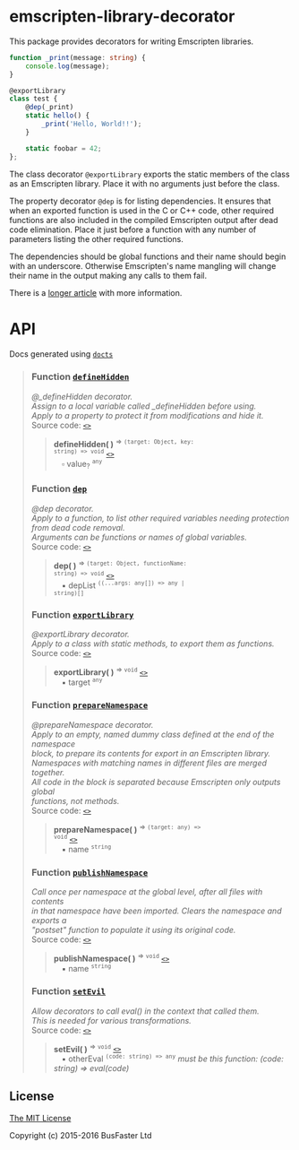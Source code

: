 emscripten-library-decorator
============================

This package provides decorators for writing Emscripten libraries.

```typescript
function _print(message: string) {
	console.log(message);
}

@exportLibrary
class test {
	@dep(_print)
	static hello() {
		_print('Hello, World!!');
	}

	static foobar = 42;
};
```

The class decorator `@exportLibrary` exports the static members of the class as an Emscripten library. Place it with no arguments just before the class.

The property decorator `@dep` is for listing dependencies. It ensures that when an exported function is used in the C or C++ code, other required functions are also included in the compiled Emscripten output after dead code elimination. Place it just before a function with any number of parameters listing the other required functions.

The dependencies should be global functions and their name should begin with an underscore. Otherwise Emscripten's name mangling will change their name in the output making any calls to them fail.

There is a [longer article](http://blog.charto.net/asm-js/Writing-Emscripten-libraries-in-TypeScript/) with more information.

API
===
Docs generated using [`docts`](https://github.com/charto/docts)
>
> <a name="api-defineHidden"></a>
> ### Function [`defineHidden`](#api-defineHidden)
> <em>@_defineHidden decorator.</em>  
> <em>Assign to a local variable called _defineHidden before using.</em>  
> <em>Apply to a property to protect it from modifications and hide it.</em>  
> Source code: [`<>`](http://github.com/charto/emscripten-library-decorator/blob/74128b8/index.ts#L107-L116)  
> > **defineHidden( )** <sup>&rArr; <code>(target: Object, key: string) =&gt; void</code></sup> [`<>`](http://github.com/charto/emscripten-library-decorator/blob/74128b8/index.ts#L107-L116)  
> > &emsp;&#x25ab; value<sub>?</sub> <sup><code>any</code></sup>  
>
> <a name="api-dep"></a>
> ### Function [`dep`](#api-dep)
> <em>@dep decorator.</em>  
> <em>Apply to a function, to list other required variables needing protection</em>  
> <em>from dead code removal.</em>  
> <em>Arguments can be functions or names of global variables.</em>  
> Source code: [`<>`](http://github.com/charto/emscripten-library-decorator/blob/74128b8/index.ts#L20-L48)  
> > **dep( )** <sup>&rArr; <code>(target: Object, functionName: string) =&gt; void</code></sup> [`<>`](http://github.com/charto/emscripten-library-decorator/blob/74128b8/index.ts#L20-L48)  
> > &emsp;&#x25aa; depList <sup><code>((...args: any[]) =&gt; any | string)[]</code></sup>  
>
> <a name="api-exportLibrary"></a>
> ### Function [`exportLibrary`](#api-exportLibrary)
> <em>@exportLibrary decorator.</em>  
> <em>Apply to a class with static methods, to export them as functions.</em>  
> Source code: [`<>`](http://github.com/charto/emscripten-library-decorator/blob/74128b8/index.ts#L53-L55)  
> > **exportLibrary( )** <sup>&rArr; <code>void</code></sup> [`<>`](http://github.com/charto/emscripten-library-decorator/blob/74128b8/index.ts#L53-L55)  
> > &emsp;&#x25aa; target <sup><code>any</code></sup>  
>
> <a name="api-prepareNamespace"></a>
> ### Function [`prepareNamespace`](#api-prepareNamespace)
> <em>@prepareNamespace decorator.</em>  
> <em>Apply to an empty, named dummy class defined at the end of the namespace</em>  
> <em>block, to prepare its contents for export in an Emscripten library.</em>  
> <em>Namespaces with matching names in different files are merged together.</em>  
> <em>All code in the block is separated because Emscripten only outputs global</em>  
> <em>functions, not methods.</em>  
> Source code: [`<>`](http://github.com/charto/emscripten-library-decorator/blob/74128b8/index.ts#L66-L77)  
> > **prepareNamespace( )** <sup>&rArr; <code>(target: any) =&gt; void</code></sup> [`<>`](http://github.com/charto/emscripten-library-decorator/blob/74128b8/index.ts#L66-L77)  
> > &emsp;&#x25aa; name <sup><code>string</code></sup>  
>
> <a name="api-publishNamespace"></a>
> ### Function [`publishNamespace`](#api-publishNamespace)
> <em>Call once per namespace at the global level, after all files with contents</em>  
> <em>in that namespace have been imported. Clears the namespace and exports a</em>  
> <em>"postset" function to populate it using its original code.</em>  
> Source code: [`<>`](http://github.com/charto/emscripten-library-decorator/blob/74128b8/index.ts#L83-L101)  
> > **publishNamespace( )** <sup>&rArr; <code>void</code></sup> [`<>`](http://github.com/charto/emscripten-library-decorator/blob/74128b8/index.ts#L83-L101)  
> > &emsp;&#x25aa; name <sup><code>string</code></sup>  
>
> <a name="api-setEvil"></a>
> ### Function [`setEvil`](#api-setEvil)
> <em>Allow decorators to call eval() in the context that called them.</em>  
> <em>This is needed for various transformations.</em>  
> Source code: [`<>`](http://github.com/charto/emscripten-library-decorator/blob/74128b8/index.ts#L11-L13)  
> > **setEvil( )** <sup>&rArr; <code>void</code></sup> [`<>`](http://github.com/charto/emscripten-library-decorator/blob/74128b8/index.ts#L11-L13)  
> > &emsp;&#x25aa; otherEval <sup><code>(code: string) =&gt; any</code></sup> <em>must be this function: (code: string) => eval(code)</em>  

License
-------
[The MIT License](https://raw.githubusercontent.com/charto/emscripten-library-decorator/master/LICENSE)

Copyright (c) 2015-2016 BusFaster Ltd
